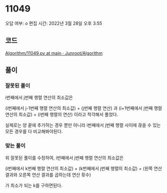 # 11049

오답 여부: o
편집 시간: 2022년 3월 28일 오후 3:55

## 코드

[Algorithm/11049.py at main · Junroot/Algorithm](https://github.com/Junroot/Algorithm/blob/main/baekjoon/11049.py)

## 풀이

### 잘못된 풀이

i번째에서 j번째 행렬 연산의 최소값은 

(i번째에서 j-1번째 행렬 연산의 최소값) + (j번째 행렬 연산) 과 (i+1번째에서 j번째 행렬 연산의 최소값) + (i번째 행렬의 연산) 이라고 착각해서 풀었다.

실제로는 양 끝에 추가하는 경우 뿐만 아니라 i번째에서 j번째 행렬 사이에 끊을 수 있는 모든 경우를 다 비교해봐야된다.

### 맞는 풀이

위 잘못된 풀이를 수정하여, i번째에서 j번째 행렬 연산의 최소값은

(i번째에서 k번째 행렬 연산의 최소값) + (k번째에서 j번째 행렬의 최소값) + (왼쪽 연산 결과와 오른쪽 연산 결과를 곱하는데 연산 횟수)

가 최소가 되는 k를 구하면된다.